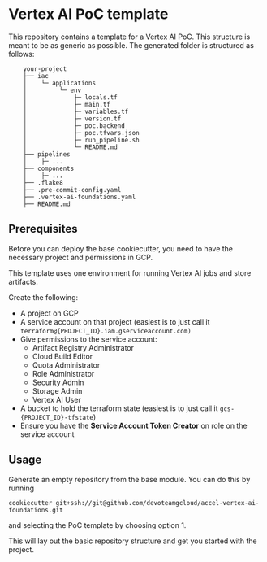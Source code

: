 # Vertex AI PoC template

This repository contains a template for a Vertex AI PoC. This structure is meant to be as generic as possible. The generated folder is structured as follows:

```commandline
    your-project
    ├── iac
    │    └─ applications
    │         └─ env
    │             ├─ locals.tf
    │             ├─ main.tf
    │             ├─ variables.tf
    │             ├─ version.tf
    │             ├─ poc.backend
    │             ├─ poc.tfvars.json
    │             ├─ run_pipeline.sh
    │             └─ README.md
    ├── pipelines
    │    ├─ ...
    ├── components
    │    ├─ ...
    ├── .flake8
    ├── .pre-commit-config.yaml
    ├── .vertex-ai-foundations.yaml
    ├── README.md
```

## Prerequisites

Before you can deploy the base cookiecutter, you need to have the necessary project
and permissions in GCP.

This template uses one environment for running Vertex AI jobs and store artifacts.

Create the following:
* A project on GCP
* A service account on that project (easiest is to just call it `terraform@{PROJECT_ID}.iam.gserviceaccount.com)`
* Give permissions to the service account:
  * Artifact Registry Administrator
  * Cloud Build Editor
  * Quota Administrator
  * Role Administrator
  * Security Admin
  * Storage Admin
  * Vertex AI User
* A bucket to hold the terraform state (easiest is to just call it `gcs-{PROJECT_ID}-tfstate`)
* Ensure you have the **Service Account Token Creator** on role on the service account

## Usage

Generate an empty repository from the base
module. You can do this by running

```commandline
cookiecutter git+ssh://git@github.com/devoteamgcloud/accel-vertex-ai-foundations.git
```
and selecting the PoC template by choosing option 1.

This will lay out the basic repository structure and get you started with the project.